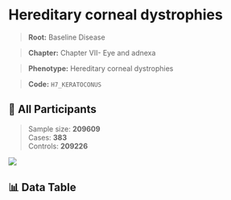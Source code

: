 # Hereditary corneal dystrophies

> **Root:** Baseline Disease  

> **Chapter:** Chapter VII- Eye and adnexa  

> **Phenotype:** Hereditary corneal dystrophies  

> **Code:** `H7_KERATOCONUS`

## 🧪 All Participants  
> Sample size: **209609**  
> Cases: **383**  
> Controls: **209226**
<img src="/Sensitive/Figures/ALL/Incidence/H7_KERATOCONUS.png"/>

## 📊 Data Table
<CsvTableMRF src="/Sensitive/Data/ALL/Incidence/COX_H7_KERATOCONUS.csv"/>

